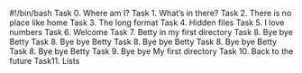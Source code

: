 #!/bin/bash
Task 0. Where am I?
Task 1. What’s in there?
Task 2. There is no place like home
Task 3. The long format
Task 4. Hidden files
Task 5. I love numbers
Task 6. Welcome
Task 7. Betty in my first directory
Task 8. Bye bye Betty
Task 8. Bye bye Betty
Task 8. Bye bye Betty
Task 8. Bye bye Betty
Task 8. Bye bye Betty
Task 9. Bye bye My first directory
Task 10. Back to the future
Task11. Lists
